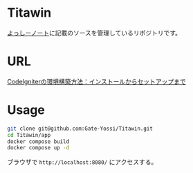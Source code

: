 # Titawin
[よっしーノート](https://yossi-note.com/)に記載のソースを管理しているリポジトリです。

# URL

[CodeIgniterの環境構築方法：インストールからセットアップまで](https://yossi-note.com/coreigniter_environment_construction_method/)

# Usage

```bash
git clone git@github.com:Gate-Yossi/Titawin.git
cd Titawin/app
docker compose build
docker compose up -d
```

ブラウザで `http://localhost:8080/` にアクセスする。
